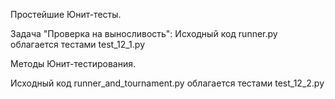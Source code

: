 Простейшие Юнит-тесты.

Задача "Проверка на выносливость": Исходный код runner.py облагается тестами test_12_1.py

Методы Юнит-тестирования.

Исходный код runner_and_tournament.py облагается тестами test_12_2.py
